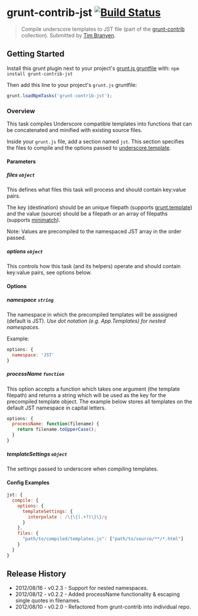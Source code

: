 # grunt-contrib-jst [![Build Status](https://secure.travis-ci.org/gruntjs/grunt-contrib-jst.png?branch=master)](http://travis-ci.org/gruntjs/grunt-contrib-jst)
> Compile underscore templates to JST file (part of the [grunt-contrib](https://github.com/gruntjs/grunt-contrib) collection).  Submitted by [Tim Branyen](/tbranyen).

## Getting Started
Install this grunt plugin next to your project's [grunt.js gruntfile][getting_started] with: `npm install grunt-contrib-jst`

Then add this line to your project's `grunt.js` gruntfile:

```javascript
grunt.loadNpmTasks('grunt-contrib-jst');
```

[grunt]: https://github.com/cowboy/grunt
[getting_started]: https://github.com/cowboy/grunt/blob/master/docs/getting_started.md

### Overview

This task compiles Underscore compatible templates into functions that can be concatenated and minified with existing source files.

Inside your `grunt.js` file, add a section named `jst`. This section specifies the files to compile and the options passed to [underscore.template](http://underscorejs.org/#template).

#### Parameters

##### files ```object```

This defines what files this task will process and should contain key:value pairs.

The key (destination) should be an unique filepath (supports [grunt.template](https://github.com/cowboy/grunt/blob/master/docs/api_template.md)) and the value (source) should be a filepath or an array of filepaths (supports [minimatch](https://github.com/isaacs/minimatch)).

Note: Values are precompiled to the namespaced JST array in the order passed.

##### options ```object```

This controls how this task (and its helpers) operate and should contain key:value pairs, see options below.

#### Options

##### namespace ```string```

The namespace in which the precompiled templates will be asssigned (default is JST).  *Use dot notation (e.g. App.Templates) for nested namespaces.*

Example:
``` javascript
options: {
  namespace: 'JST'
}
```

##### processName ```function```

This option accepts a function which takes one argument (the template filepath) and returns a string which will be used as the key for the precompiled template object.  The example below stores all templates on the default JST namespace in capital letters.

``` javascript
options: {
  processName: function(filename) {
    return filename.toUpperCase();
  }
}
```

##### templateSettings ```object```

The settings passed to underscore when compiling templates.

#### Config Examples

``` javascript
jst: {
  compile: {
    options: {
      templateSettings: {
        interpolate : /\{\{(.+?)\}\}/g
      }
    },
    files: {
      "path/to/compiled/templates.js": ["path/to/source/**/*.html"]
    }
  }
}
```

## Release History

* 2012/08/16 - v0.2.3 - Support for nested namespaces.
* 2012/08/12 - v0.2.2 - Added processName functionality & escaping single quotes in filenames.
* 2012/08/10 - v0.2.0 - Refactored from grunt-contrib into individual repo.